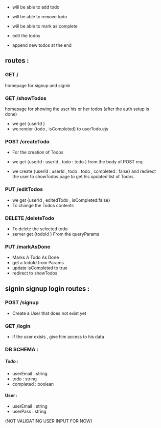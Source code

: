 - will be able to add todo
- will be able to remove todo
- will be able to mark as complete
- edit the todos

- append new todos at the end


## routes : 

### GET /

homepage for signup and signin

### GET /showTodos

homepage for showing the user his or her todos (after the auth setup is done)

- we get {userId }
- we render {todo , isCompleted} to userTodo.ejs

### POST /createTodo

- For the creation of Todos

- we get {userId : userId , todo : todo } from the body of POST req

- we create {userId : userId , todo : todo , completed : false} and redirect the user to showTodos page to get his updated list of Todos.

### PUT /editTodos
- we get {userId , editedTodo , isCompleted:false}
- To change the Todos contents

### DELETE /deleteTodo

- To delete the selected todo
- server get {todoId } From the queryParams

### PUT /markAsDone

- Marks A Todo As Done
- get a todoId from Params
- update isCompleted to true
- redirect to showTodos

## signin signup login routes : 

### POST /signup 
 - Create a User that does not exist yet


### GET /login
 - if the user exists , give him access to his data


### DB SCHEMA : 

##### Todo : 
- userEmail : string
- todo : string
- completed : boolean


#### User : 
- userEmail : string
- userPass : string

(NOT VALIDATING USER INPUT FOR NOW)